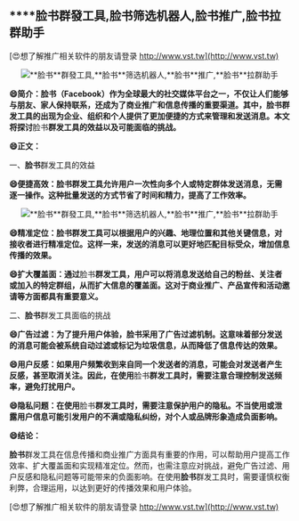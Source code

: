 ## ****脸书**群發工具,**脸书**筛选机器人,**脸书**推广,**脸书**拉群助手**

[😍想了解推广相关软件的朋友请登录 http://www.vst.tw](http://www.vst.tw)

 <center><img src="https://vst.tw/MP4/tuiguang/png/2.png" alt="**脸书**群發工具,**脸书**筛选机器人,**脸书**推广,**脸书**拉群助手"></center>

**😄简介：**脸书**（Facebook）作为全球最大的社交媒体平台之一，不仅让人们能够与朋友、家人保持联系，还成为了商业推广和信息传播的重要渠道。其中，**脸书**群发工具的出现为企业、组织和个人提供了更加便捷的方式来管理和发送消息。本文将探讨**脸书**群发工具的效益以及可能面临的挑战。**

**😄正文：**

一、**脸书**群发工具的效益

**😄便捷高效：**脸书**群发工具允许用户一次性向多个人或特定群体发送消息，无需逐一操作。这种批量发送的方式节省了时间和精力，提高了工作效率。**

 <center><img src="https://vst.tw/MP4/tuiguang/png/5.png" alt="**脸书**群發工具,**脸书**筛选机器人,**脸书**推广,**脸书**拉群助手"></center>

**😄精准定位：**脸书**群发工具可以根据用户的兴趣、地理位置和其他关键信息，对接收者进行精准定位。这样一来，发送的消息可以更好地匹配目标受众，增加信息传播的效果。**

**😄扩大覆盖面：通过**脸书**群发工具，用户可以将消息发送给自己的粉丝、关注者或加入的特定群组，从而扩大信息的覆盖面。这对于商业推广、产品宣传和活动邀请等方面都具有重要意义。**

二、**脸书**群发工具面临的挑战

**😄广告过滤：为了提升用户体验，**脸书**采用了广告过滤机制。这意味着部分发送的消息可能会被系统自动过滤或标记为垃圾信息，从而降低了信息传达的效果。**

**😄用户反感：如果用户频繁收到来自同一个发送者的消息，可能会对发送者产生反感，甚至取消关注。因此，在使用**脸书**群发工具时，需要注意合理控制发送频率，避免打扰用户。**

**😄隐私问题：在使用**脸书**群发工具时，需要注意保护用户的隐私。不当使用或泄露用户信息可能引发用户的不满或隐私纠纷，对个人或品牌形象造成负面影响。**

**😄结论：**

**脸书**群发工具在信息传播和商业推广方面具有重要的作用，可以帮助用户提高工作效率、扩大覆盖面和实现精准定位。然而，也需注意应对挑战，避免广告过滤、用户反感和隐私问题等可能带来的负面影响。在使用**脸书**群发工具时，需要谨慎权衡利弊，合理运用，以达到更好的传播效果和用户体验。

[😍想了解推广相关软件的朋友请登录 http://www.vst.tw](http://www.vst.tw)



